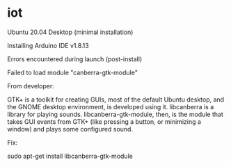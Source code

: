 # iot

Ubuntu 20.04 Desktop (minimal installation)

Installing Arduino IDE v1.8.13

Errors encountered during launch (post-install)

Failed to load module "canberra-gtk-module"

From developer:

GTK+ is a toolkit for creating GUIs, most of the default Ubuntu desktop, and the GNOME desktop environment, is developed using it.          libcanberra is a library for playing sounds. libcanberra-gtk-module, then, is the module that takes GUI events from GTK+ (like pressing  a button, or minimizing a window) and plays some configured sound.

Fix:

sudo apt-get install libcanberra-gtk-module
